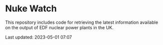 # Nuke Watch

This repository includes code for retrieving the latest information available on the output of EDF nuclear power plants in the UK.

Last updated: 2023-05-01 07:07